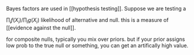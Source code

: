 Bayes factors are used in [[hypothesis testing]]. Suppose we are testing a 

$\prod_i f(X_i) / \prod_i g(X_i)$ likelihood of alternative and null. this is a measure of [[evidence against the null]]. 

for composite nulls, typically you mix over priors. but if your prior assigns low prob to the true null or something, you can get an artifically high value. 
